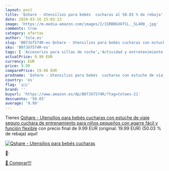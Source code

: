 ```yaml
---
layout: post
title: 'Qshare - Utensilios para bebés  cucharas al 50.03 % de rebaja'
date: 2020-03-16 15:03:13
image: 'https://m.media-amazon.com/images/I/31RBNSXkTCL._SL400_.jpg'
comments: true
category: ofertas
author: 'tole.es'
slug: 'B07JGT574R-es Qshare - Utensilios para bebés cucharas con estuche de...'
sku: 'B07JGT574R-es'
tags: [ 'Accesorios para sillas de coche','Actividad y entretenimiento','Andadores','Bebé','Espejos para asientos traseros','Higiene y cuidado','Sillas de coche y accesorios','Toallitas húmedas para bebé','Toallitas y accesorios para bebé','bebés', ]
actualPrice: 9.99 EUR
currency: EUR
price: 9.99
comparePrice: 19.99 EUR
prodname: 'Qshare - Utensilios para bebés  cucharas con estuche de viaje seguro  cuchara de entrenamiento para niños pequeños con agarre fácil y función flexible'
country: 'es'
flag: '🇪🇸'
brand: ''
buyurl: 'https://www.amazon.es/dp/B07JGT574R/?tag=tolees-21'
descuento: '50.03'
average: '9.99'
---
```


Tienes [Qshare - Utensilios para bebés  cucharas con estuche de viaje seguro  cuchara de entrenamiento para niños pequeños con agarre fácil y función flexible](https://www.amazon.es/dp/B07JGT574R/?tag=tolees-21) con precio final de  9.99 EUR (original: 19.99 EUR) (50.03 %  de rebaja) aqui!

[![Qshare - Utensilios para bebés  cucharas](https://m.media-amazon.com/images/I/31RBNSXkTCL._SL400_.jpg)](https://www.amazon.es/dp/B07JGT574R/?tag=tolees-21)

🔎:


[🛒 Comprar!!!](https://www.amazon.es/dp/B07JGT574R/?tag=tolees-21)
